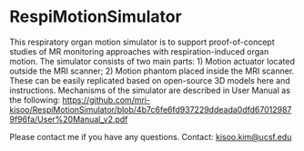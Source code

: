 # RespiMotionSimulator
This respiratory organ motion simulator is to support proof-of-concept studies of MR monitoring approaches with respiration-induced organ motion.
The simulator consists of two main parts: 1) Motion actuator located outside the MRI scanner; 2) Motion phantom placed inside the MRI scanner.
These can be easily replicated based on open-source 3D models here and instructions.
Mechanisms of the simulator are described in User Manual as the following:
https://github.com/mri-kisoo/RespiMotionSimulator/blob/4b7c6fe6fd937229ddeada0dfd670129879f96fa/User%20Manual_v2.pdf

Please contact me if you have any questions.
Contact: kisoo.kim@ucsf.edu
